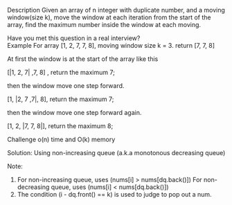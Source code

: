 Description
Given an array of n integer with duplicate number, and a moving window(size k), move the window at each iteration from the start of the array, find the maximum number inside the window at each moving.

Have you met this question in a real interview?  
Example
For array [1, 2, 7, 7, 8], moving window size k = 3. return [7, 7, 8]

At first the window is at the start of the array like this

[|1, 2, 7| ,7, 8] , return the maximum 7;

then the window move one step forward.

[1, |2, 7 ,7|, 8], return the maximum 7;

then the window move one step forward again.

[1, 2, |7, 7, 8|], return the maximum 8;

Challenge
o(n) time and O(k) memory

Solution:
Using non-increasing queue (a.k.a monotonous decreasing queue)

Note: 
1) For non-increasing queue, uses (nums[i] > nums[dq.back()])
   For non-decreasing queue, uses (nums[i] < nums[dq.back()])
2) The condition (i - dq.front() == k) is used to judge to pop out a num.